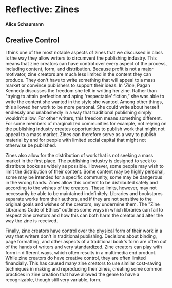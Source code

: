 # Reflective: Zines

#### Alice Schaumann

## Creative Control

I think one of the most notable aspects of zines that we discussed in class is the way they allow writers to circumvent the publishing industry. This means that zine creators can have control over every aspect of the process, including content, form, and distribution. Because profit is not a major motivator, zine creators are much less limited in the content they can produce. They don't have to write something that will appeal to a mass market or convince publishers to support their ideas. In _'Zine_, Pagan Kennedy discusses the freedom she felt in writing her zine. Rather than "trying to attain perfection and aping 'respectable' fiction," she was able to write the content she wanted in the style she wanted. Among other things, this allowed her work to be more personal. She could write about herself endlessly and unabashedly in a way that traditional publishing simply wouldn't allow. For other writers, this freedom means something different. For some members of marginalized communities for example, not relying on the publishing industry creates opportunities to publish work that might not appeal to a mass market. Zines can therefore serve as a way to publish material by and for people with limited social capital that might not otherwise be published.

Zines also allow for the distribution of work that is not seeking a mass market in the first place. The publishing industry is designed to seek to distribute books as widely as possible. However, some people may wish to limit the distribution of their content. Some content may be highly personal, some may be intended for a specific community, some may be dangerous in the wrong hands. Zines allow this content to be distributed safely and according to the wishes of the creators. These limits, however, may not necessarily be able to be maintained indefinitely. Libraries and bookstores separate works from their authors, and if they are not sensitive to the original goals and wishes of the creators, my undermine them. The "Zine Librarians Code of Ethics" outlines some ways in which libraries can fail to respect zine creators and how this can both harm the creator and alter the way the zine is received.

Finally, zine creators have control over the physical form of their work in a way that writers don't in traditional publishing. Decisions about binding, page formatting, and other aspects of a traditional book's form are often out of the hands of writers and very standardized. Zine creators can play with form in different ways, which often results in a multimedia end product. While zine creators do have creative control, they are often limited financially. This has caused many zine creators to use similar cost-saving techniques in making and reproducing their zines, creating some common practices in zine creation that have allowed the genre to have a recognizable, though still very variable, form.